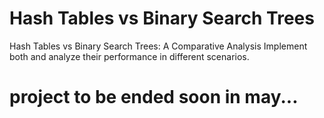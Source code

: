 # Hash Tables vs Binary Search Trees
Hash Tables vs Binary Search Trees: A Comparative Analysis Implement both and analyze their performance in different scenarios.
# project to be ended soon in may... 
